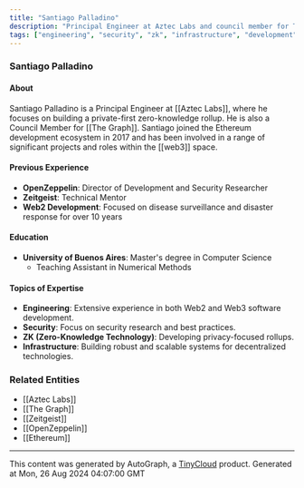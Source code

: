 ```yaml
---
title: "Santiago Palladino"
description: "Principal Engineer at Aztec Labs and council member for The Graph"
tags: ["engineering", "security", "zk", "infrastructure", "development", "blockchain"]
---
```


### Santiago Palladino

#### About
Santiago Palladino is a Principal Engineer at [[Aztec Labs]], where he focuses on building a private-first zero-knowledge rollup. He is also a Council Member for [[The Graph]]. Santiago joined the Ethereum development ecosystem in 2017 and has been involved in a range of significant projects and roles within the [[web3]] space.

#### Previous Experience
- **OpenZeppelin**: Director of Development and Security Researcher
- **Zeitgeist**: Technical Mentor
- **Web2 Development**: Focused on disease surveillance and disaster response for over 10 years

#### Education
- **University of Buenos Aires**: Master's degree in Computer Science
  - Teaching Assistant in Numerical Methods

#### Topics of Expertise
- **Engineering**: Extensive experience in both Web2 and Web3 software development.
- **Security**: Focus on security research and best practices.
- **ZK (Zero-Knowledge Technology)**: Developing privacy-focused rollups.
- **Infrastructure**: Building robust and scalable systems for decentralized technologies.

### Related Entities
- [[Aztec Labs]]
- [[The Graph]]
- [[Zeitgeist]]
- [[OpenZeppelin]]
- [[Ethereum]]

---
This content was generated by AutoGraph, a [TinyCloud](https://tinycloud.xyz/) product.
Generated at Mon, 26 Aug 2024 04:07:00 GMT
